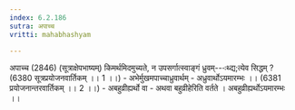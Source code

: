```yaml
---
index: 6.2.186
sutra: अपाच्च
vritti: mahabhashyam

---
```

 अपाच्च (2846) (सूत्राक्षेपभाष्यम्) किमर्थमिदमुच्यते, न उपसर्गात्स्वाङ्गं ध्रुवम्---ःथ्द्य;त्येव सिद्धम् ? (6380 सूत्रप्रयोजनवार्तिकम् ।। 1 ।।) - अभेर्मुखमपाच्चाध्रुवार्थम् - अध्रुवार्थोऽयमारम्भः ।। (6381 प्रयोजनान्तरवार्तिकम् ।। 2 ।।) - अबहुव्रीह्यर्थो वा - अथवा बहुव्रीहेरिति वर्तते । अबहुव्रीह्यर्थोऽयमारम्भः ।। 